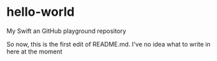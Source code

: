 # hello-world
My Swift an GitHub playground repository

So now, this is the first edit of README.md. I've no idea what to write in here at the moment
